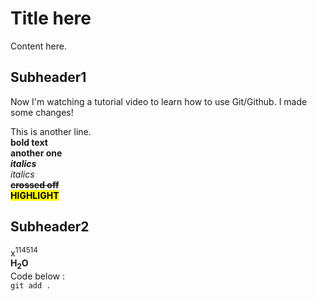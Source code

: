 # Title here

Content here.

## Subheader1

Now I'm watching a  tutorial video to learn how to use Git/Github.
I made some changes!

This is another line.  
**bold text**  
__another one__  
***italics***  
_italics_  
**~~crossed off~~**  
<mark>**HIGHLIGHT**</mark>
## Subheader2

x<sup>114514</sup>  
**H<sub>2</sub>O**  
Code below :  
`git add .`
